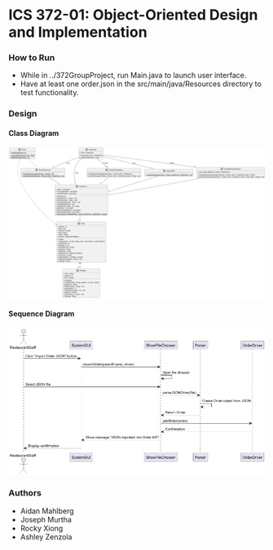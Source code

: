 # ICS 372-01: Object-Oriented Design and Implementation
### How to Run
- While in ../372GroupProject, run Main.java to launch user interface.
- Have at least one order.json in the src/main/java/Resources directory to test functionality.
### Design
#### Class Diagram
![Project 1 UML](code/src/main/java/Design/ClassUMLDiagram.png)
#### Sequence Diagram
![Project 1 Sequence Diagram](code/src/main/java/Design/SequenceDiagram.png)

### Authors
- Aidan Mahlberg
- Joseph Murtha
- Rocky Xiong
- Ashley Zenzola
